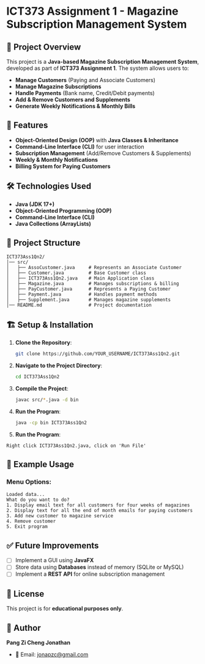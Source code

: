 # ICT373 Assignment 1 - Magazine Subscription Management System

## 📌 Project Overview
This project is a **Java-based Magazine Subscription Management System**, developed as part of **ICT373 Assignment 1**. The system allows users to:
- **Manage Customers** (Paying and Associate Customers)
- **Manage Magazine Subscriptions**
- **Handle Payments** (Bank name, Credit/Debit payments)
- **Add & Remove Customers and Supplements**
- **Generate Weekly Notifications & Monthly Bills**

## 🚀 Features
- **Object-Oriented Design (OOP)** with **Java Classes & Inheritance**
- **Command-Line Interface (CLI)** for user interaction
- **Subscription Management** (Add/Remove Customers & Supplements)
- **Weekly & Monthly Notifications**
- **Billing System for Paying Customers**

## 🛠️ Technologies Used
- **Java (JDK 17+)**
- **Object-Oriented Programming (OOP)**
- **Command-Line Interface (CLI)**
- **Java Collections (ArrayLists)**

## 📂 Project Structure
```
ICT373Ass1Qn2/
│── src/
│   ├── AssoCustomer.java     # Represents an Associate Customer
│   ├── Customer.java         # Base Customer class
│   ├── ICT373Ass1Qn2.java    # Main Application class
│   ├── Magazine.java         # Manages subscriptions & billing
│   ├── PayCustomer.java      # Represents a Paying Customer
│   ├── Payment.java          # Handles payment methods
│   ├── Supplement.java       # Manages magazine supplements
│── README.md                 # Project documentation
```

## 🏗️ Setup & Installation
1. **Clone the Repository**:
   ```sh
   git clone https://github.com/YOUR_USERNAME/ICT373Ass1Qn2.git
   ```
2. **Navigate to the Project Directory**:
   ```sh
   cd ICT373Ass1Qn2
   ```
3. **Compile the Project**:
   ```sh
   javac src/*.java -d bin
   ```
4. **Run the Program**:
   ```sh
   java -cp bin ICT373Ass1Qn2
   ```
5.  **Run the Program**:
   ```
   Right click ICT373Ass1Qn2.java, click on 'Run File'
   ```

## 📌 Example Usage
### **Menu Options**:
```
Loaded data...
What do you want to do?
1. Display email text for all customers for four weeks of magazines
2. Display text for all the end of month emails for paying customers
3. Add new customer to magazine service
4. Remove customer
5. Exit program
```

## ✅ Future Improvements
- [ ] Implement a GUI using **JavaFX**
- [ ] Store data using **Databases** instead of memory (SQLite or MySQL)
- [ ] Implement a **REST API** for online subscription management

## 📜 License
This project is for **educational purposes only**.

## 👤 Author
**Pang Zi Cheng Jonathan**
- 📧 Email: jonapzc@gmail.com


